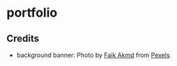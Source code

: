 # portfolio

## Credits

* background banner: Photo by [Faik Akmd](https://www.pexels.com/@creationsbyfaik?utm_content=attributionCopyText&utm_medium=referral&utm_source=pexels) from [Pexels](https://www.pexels.com/photo/photo-of-night-sky-1025469/?utm_content=attributionCopyText&utm_medium=referral&utm_source=pexels)
